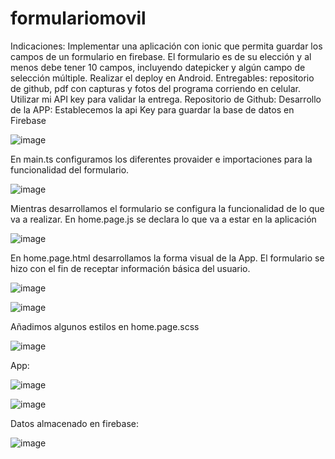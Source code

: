 # formulariomovil

Indicaciones: 
Implementar una aplicación con ionic que permita guardar los campos de un formulario en firebase.
El formulario es de su elección y al menos debe tener 10 campos, incluyendo datepicker y algún campo de selección múltiple.
Realizar el deploy en Android.
Entregables: repositorio de github, pdf con capturas y fotos del programa corriendo en celular.
Utilizar mi API key para validar la entrega.
Repositorio de Github: 
Desarrollo de la APP: 
Establecemos la api Key para guardar la base de datos en Firebase

 ![image](https://github.com/user-attachments/assets/a2d9e90d-4b33-4c29-a686-b1cf33cbb767)

En main.ts configuramos los diferentes provaider e importaciones para la funcionalidad del formulario. 

 ![image](https://github.com/user-attachments/assets/69cb9e88-9785-4870-ae9b-b3cc60bcdfa3)

Mientras desarrollamos el formulario se configura la funcionalidad de lo que va a realizar.
En home.page.js se declara lo que va a estar en la aplicación

 ![image](https://github.com/user-attachments/assets/0fc91641-7c87-46c4-a135-b142bdc5d959)

En home.page.html desarrollamos la forma visual de la App. El formulario se hizo con el fin de receptar información básica del usuario.

 ![image](https://github.com/user-attachments/assets/55791e3f-8b82-47ff-90f9-8432db02c9f4)

![image](https://github.com/user-attachments/assets/2824c855-a612-41db-81d6-07f4d1614e70)

Añadimos algunos estilos en home.page.scss

 ![image](https://github.com/user-attachments/assets/43611bfe-d5ef-4f80-a430-1f7a2cbee649)

App: 
 
 ![image](https://github.com/user-attachments/assets/a4a6bc1c-0435-411a-9ef0-fe3577917c82)

![image](https://github.com/user-attachments/assets/734ce6c7-261f-4f31-8d20-69c5729672a5)

Datos almacenado en firebase: 
 
![image](https://github.com/user-attachments/assets/c9f402d7-e4f7-45e8-be61-0a8d24e067e6)

